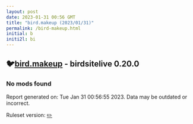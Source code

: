 ```yaml
---
layout: post
date: 2023-01-31 00:56 GMT
title: "bird.makeup (2023/01/31)"
permalink: /bird-makeup.html
initial: b
initi2l: bi
---
```


## 🐦[bird.makeup](https://bird.makeup) - birdsitelive 0.20.0

### No mods found

Report generated on: Tue Jan 31 00:56:55 2023. Data may be outdated or incorrect.

Ruleset version: [✏️](/version-pencil)

